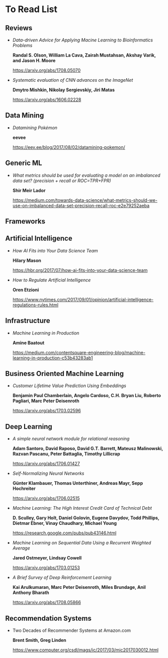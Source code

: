 # To Read List

## Reviews

 * *Data-driven Advice for Applying Macine Learning to Bioinformatics Problems*

   **Randal S. Olson, William La Cava, Zairah Mustahsan, Akshay Varik, and Jason H. Moore**

   https://arxiv.org/abs/1708.05070

 * *Systematic evaluation of CNN advances on the ImageNet*

   **Dmytro Mishkin, Nikolay Sergievskiy, Jiri Matas**

   https://arxiv.org/abs/1606.02228


## Data Mining

 * *Datamining Pokémon*
   
   **eevee**

   https://eev.ee/blog/2017/08/02/datamining-pokemon/


## Generic ML
 
 * *What metrics should be used for evaluating a model on an imbalanced data set? (precision + recall or ROC=TPR+FPR)*

   **Shir Meir Lador**
 
   https://medium.com/towards-data-science/what-metrics-should-we-use-on-imbalanced-data-set-precision-recall-roc-e2e79252aeba 


## Frameworks

## Artificial Intelligence

 * *How AI Fits into Your Data Science Team*

   **Hilary Mason**

   https://hbr.org/2017/07/how-ai-fits-into-your-data-science-team


 * *How to Regulate Artificial Intelligence*

   **Oren Etzioni**

   https://www.nytimes.com/2017/09/01/opinion/artificial-intelligence-regulations-rules.html

## Infrastructure

 * *Machine Learning in Production*

   **Amine Baatout**

   https://medium.com/contentsquare-engineering-blog/machine-learning-in-production-c53b43283ab1


## Business Oriented Machine Learning

 * *Customer Lifetime Value Prediction Using Embeddings*

   **Benjamin Paul Chamberlain, Angelo Cardoso, C.H. Bryan Liu, Roberto Pagliari, Marc Peter Deisenroth**

   https://arxiv.org/abs/1703.02596



## Deep Learning

 * *A simple neural network module for relational reasoning*

   **Adam Santoro, David Raposo, David G.T. Barrett, Mateusz Malinowski, Razvan Pascanu, Peter Battaglia, Timothy Lillicrap**
 
   https://arxiv.org/abs/1706.01427

 * *Self-Normalizing Neural Networks*
   
   **Günter Klambauer, Thomas Unterthiner, Andreas Mayr, Sepp Hochreiter**
   
   https://arxiv.org/abs/1706.02515

 * *Machine Learning: The High Interest Credit Card of Technical Debt*
   
   **D. Sculley, Gary Holt, Daniel Golovin, Eugene Davydov, Todd Phillips, Dietmar Ebner, Vinay Chaudhary, Michael Young**

   https://research.google.com/pubs/pub43146.html

 * *Machine Learning on Sequential Data Using a Recurrent Weighted Average*

   **Jared Ostmeyer, Lindsay Cowell**

   https://arxiv.org/abs/1703.01253


 * *A Brief Survey of Deep Reinforcement Learning*
   
   **Kai Arulkumaran, Marc Peter Deisenroth, Miles Brundage, Anil Anthony Bharath**

   https://arxiv.org/abs/1708.05866
  

## Recommendation Systems

  * Two Decades of Recommender Systems at Amazon.com

    **Brent Smith, Greg Linden**

    https://www.computer.org/csdl/mags/ic/2017/03/mic2017030012.html



